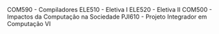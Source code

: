 COM590 - Compiladores
ELE510 - Eletiva I
ELE520 - Eletiva II
COM500 - Impactos da Computação na Sociedade
PJI610 - Projeto Integrador em Computação VI